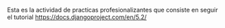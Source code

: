 Esta es la actividad de practicas profesionalizantes que consiste en seguir el tutorial https://docs.djangoproject.com/en/5.2/
